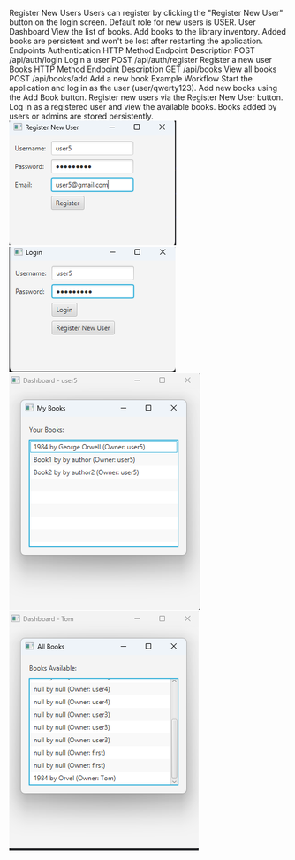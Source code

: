 Register New Users
Users can register by clicking the "Register New User" button on the login screen.
Default role for new users is USER.
User Dashboard
   View the list of books.
   Add books to the library inventory.
   Added books are persistent and won't be lost after restarting the application.
   Endpoints
   Authentication
   HTTP Method	Endpoint	Description
   POST	/api/auth/login	Login a user
   POST	/api/auth/register	Register a new user
   Books
   HTTP Method	Endpoint	Description
   GET	/api/books	View all books
   POST	/api/books/add	Add a new book
   Example Workflow
   Start the application and log in as the user (user/qwerty123).
   Add new books using the Add Book button.
   Register new users via the Register New User button.
   Log in as a registered user and view the available books.
   Books added by users or admins are stored persistently.
![![img_3.png](img_3.png)img.png](img.png)![img_1.png](img_1.png)![img_2.png](img_2.png)![img_4.png](img_4.png)